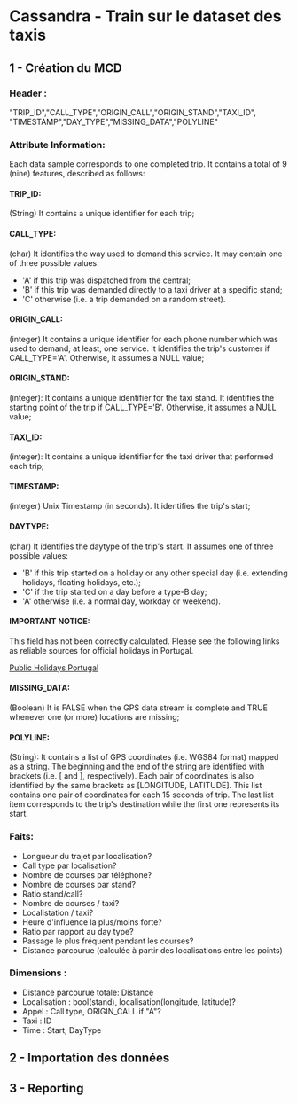# Cassandra - Train sur le dataset des taxis

## 1 - Création du MCD

### Header :
"TRIP_ID","CALL_TYPE","ORIGIN_CALL","ORIGIN_STAND","TAXI_ID",
"TIMESTAMP","DAY_TYPE","MISSING_DATA","POLYLINE"

### Attribute Information:

Each data sample corresponds to one completed trip. It contains a total of 9 (nine) features, described as follows:

#### TRIP_ID:
(String) It contains a unique identifier for each trip;

#### CALL_TYPE:
(char) It identifies the way used to demand this service. It may contain one of three possible values:
- 'A' if this trip was dispatched from the central;
- 'B' if this trip was demanded directly to a taxi driver at a specific stand;
- 'C' otherwise (i.e. a trip demanded on a random street).

#### ORIGIN_CALL:
(integer) It contains a unique identifier for each phone number which was used to demand, at least, one service. It identifies the trip's customer if CALL_TYPE='A'. Otherwise, it assumes a NULL value;

#### ORIGIN_STAND: 
(integer): It contains a unique identifier for the taxi stand. It identifies the starting point of the trip if CALL_TYPE='B'. Otherwise, it assumes a NULL value;

#### TAXI_ID: 
(integer): It contains a unique identifier for the taxi driver that performed each trip;

#### TIMESTAMP: 
(integer) Unix Timestamp (in seconds). It identifies the trip's start;

#### DAYTYPE: 
(char) It identifies the daytype of the trip's start. It assumes one of three possible values:
- 'B' if this trip started on a holiday or any other special day (i.e. extending holidays, floating holidays, etc.);
- 'C' if the trip started on a day before a type-B day;
- 'A' otherwise (i.e. a normal day, workday or weekend).

#### IMPORTANT NOTICE: 
This field has not been correctly calculated. Please see the following links as reliable sources for official holidays in Portugal.

[Public Holidays Portugal](http://holidays.retira.eu/public-holidays/portugal/2017/)

#### MISSING_DATA: 
(Boolean) It is FALSE when the GPS data stream is complete and TRUE whenever one (or more) locations are missing;

#### POLYLINE: 
(String): It contains a list of GPS coordinates (i.e. WGS84 format) mapped as a string. The beginning and the end of the string are identified with brackets (i.e. [ and ], respectively). Each pair of coordinates is also identified by the same brackets as [LONGITUDE, LATITUDE]. This list contains one pair of coordinates for each 15 seconds of trip. The last list item corresponds to the trip's destination while the first one represents its start.

### Faits:

* Longueur du trajet par localisation?
* Call type par localisation?
* Nombre de courses par téléphone?
* Nombre de courses par stand?
* Ratio stand/call?
* Nombre de courses / taxi?
* Localistation / taxi?
* Heure d'influence la plus/moins forte?
* Ratio par rapport au day type?
* Passage le plus fréquent pendant les courses?
* Distance parcourue (calculée à partir des localisations entre les points)

### Dimensions :

* Distance parcourue totale: Distance
* Localisation : bool(stand), localisation(longitude, latitude)?
* Appel : Call type, ORIGIN_CALL if "A"?
* Taxi : ID
* Time : Start, DayType 


## 2 - Importation des données

## 3 - Reporting

